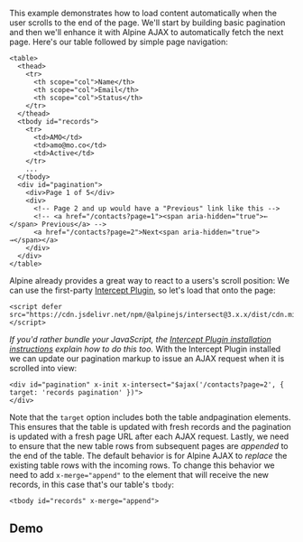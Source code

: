 This example demonstrates how to load content automatically when the user scrolls to the end of the page. We'll start by building basic pagination and then we'll enhance it with Alpine AJAX to automatically fetch the next page. Here's our table followed by simple page navigation:
```
<table>  
  <thead>  
    <tr>  
      <th scope="col">Name</th>  
      <th scope="col">Email</th>  
      <th scope="col">Status</th>  
    </tr>  
  </thead>  
  <tbody id="records">  
    <tr>  
      <td>AMO</td>  
      <td>amo@mo.co</td>  
      <td>Active</td>  
    </tr>  
    ...  
  </tbody>  
  <div id="pagination">  
    <div>Page 1 of 5</div>  
    <div>  
      <!-- Page 2 and up would have a "Previous" link like this -->  
      <!-- <a href="/contacts?page=1"><span aria-hidden="true">← </span> Previous</a> -->  
      <a href="/contacts?page=2">Next<span aria-hidden="true"> →</span></a>  
    </div>  
  </div>  
</table>
```
Alpine already provides a great way to react to a users's scroll position: We can use the first-party [Intercept Plugin](https://alpinejs.dev/plugins/intersect), so let's load that onto the page:
```
<script defer src="https://cdn.jsdelivr.net/npm/@alpinejs/intersect@3.x.x/dist/cdn.min.js"></script>
```
*If you'd rather bundle your JavaScript, the [Intercept Plugin installation instructions](https://alpinejs.dev/plugins/intersect#installation) explain how to do this too.*
With the Intercept Plugin installed we can update our pagination markup to issue an AJAX request when it is scrolled into view:
```
<div id="pagination" x-init x-intersect="$ajax('/contacts?page=2', { target: 'records pagination' })">  
</div>
```
Note that the `target` option includes both the table andpagination elements. This ensures that the table is updated with fresh records and the pagination is updated with a fresh page URL after each AJAX request.
Lastly, we need to ensure that the new table rows from subsequent pages are *appended* to the end of the table. The default behavior is for Alpine AJAX to *replace* the existing table rows with the incoming rows. To change this behavior we need to add `x-merge="append"` to the element that will receive the new records, in this case that's our table's `tbody`:
```
<tbody id="records" x-merge="append">
```


## Demo
